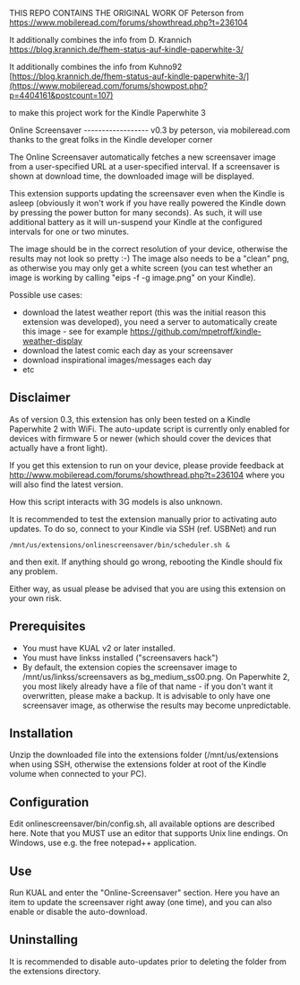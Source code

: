 THIS REPO CONTAINS THE ORIGINAL WORK OF Peterson from https://www.mobileread.com/forums/showthread.php?t=236104

It additionally combines the info from D. Krannich https://blog.krannich.de/fhem-status-auf-kindle-paperwhite-3/

It additionally combines the info from Kuhno92 [https://blog.krannich.de/fhem-status-auf-kindle-paperwhite-3/](https://www.mobileread.com/forums/showpost.php?p=4404161&postcount=107)

to make this project work for the Kindle Paperwhite 3


Online Screensaver
------------------ v0.3
                   by peterson, via mobileread.com
                   thanks to the great folks in the Kindle developer corner

The Online Screensaver automatically fetches a new screensaver image from a
user-specified URL at a user-specified interval. If a screensaver is shown
at download time, the downloaded image will be displayed.

This extension supports updating the screensaver even when the Kindle is 
asleep (obviously it won't work if you have really powered the Kindle down
by pressing the power button for many seconds). As such, it will use 
additional battery as it will un-suspend your Kindle at the configured
intervals for one or two minutes.

The image should be in the correct resolution of your device, otherwise the
results may not look so pretty :-) The image also needs to be a "clean" png,
as otherwise you may only get a white screen (you can test whether an image
is working by calling "eips -f -g image.png" on your Kindle).

Possible use cases:
 - download the latest weather report (this was the initial reason this
   extension was developed), you need a server to automatically create this
   image - see for example https://github.com/mpetroff/kindle-weather-display
 - download the latest comic each day as your screensaver
 - download inspirational images/messages each day
 - etc


Disclaimer
----------

As of version 0.3, this extension has only been tested on a Kindle
Paperwhite 2 with WiFi. The auto-update script is currently only enabled
for devices with firmware 5 or newer (which should cover the devices that
actually have a front light).

If you get this extension to run on your device, please provide feedback
at http://www.mobileread.com/forums/showthread.php?t=236104 where you will
also find the latest version.

How this script interacts with 3G models is also unknown.

It is recommended to test the extension manually prior to activating auto
updates. To do so, connect to your Kindle via SSH (ref. USBNet) and run

	/mnt/us/extensions/onlinescreensaver/bin/scheduler.sh &

and then exit. If anything should go wrong, rebooting the Kindle should fix
any problem.

Either way, as usual please be advised that you are using this extension on
your own risk. 


Prerequisites
-------------

* You must have KUAL v2 or later installed.
* You must have linkss installed ("screensavers hack")
* By default, the extension copies the screensaver image to /mnt/us/linkss/screensavers
  as bg_medium_ss00.png. On Paperwhite 2, you most likely already have a
  file of that name - if you don't want it overwritten, please make a
  backup. It is advisable to only have one screensaver image, as otherwise
  the results may become unpredictable.


Installation
------------

Unzip the downloaded file into the extensions folder (/mnt/us/extensions
when using SSH, otherwise the extensions folder at root of the Kindle volume
when connected to your PC).


Configuration
-------------

Edit onlinescreensaver/bin/config.sh, all available options are described
here. Note that you MUST use an editor that supports Unix line endings. On
Windows, use e.g. the free notepad++ application.


Use
---

Run KUAL and enter the "Online-Screensaver" section. Here you have an item
to update the screensaver right away (one time), and you can also enable or
disable the auto-download.


Uninstalling
------------

It is recommended to disable auto-updates prior to deleting the folder
from the extensions directory.
